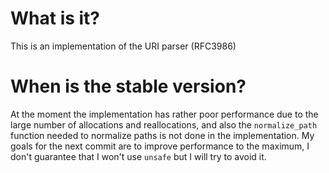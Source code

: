 # What is it?
This is an implementation of the URI parser (RFC3986)
# When is the stable version?
At the moment the implementation has rather poor performance due to the large number of allocations and reallocations, and also the `normalize_path` function needed to normalize paths is not done in the implementation. My goals for the next commit are to improve performance to the maximum, I don't guarantee that I won't use `unsafe` but I will try to avoid it.

